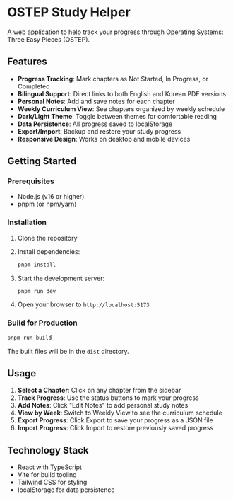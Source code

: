 # OSTEP Study Helper

A web application to help track your progress through Operating Systems: Three Easy Pieces (OSTEP).

## Features

- **Progress Tracking**: Mark chapters as Not Started, In Progress, or Completed
- **Bilingual Support**: Direct links to both English and Korean PDF versions
- **Personal Notes**: Add and save notes for each chapter
- **Weekly Curriculum View**: See chapters organized by weekly schedule
- **Dark/Light Theme**: Toggle between themes for comfortable reading
- **Data Persistence**: All progress saved to localStorage
- **Export/Import**: Backup and restore your study progress
- **Responsive Design**: Works on desktop and mobile devices

## Getting Started

### Prerequisites

- Node.js (v16 or higher)
- pnpm (or npm/yarn)

### Installation

1. Clone the repository
2. Install dependencies:

   ```bash
   pnpm install
   ```

3. Start the development server:

   ```bash
   pnpm run dev
   ```

4. Open your browser to `http://localhost:5173`

### Build for Production

```bash
pnpm run build
```

The built files will be in the `dist` directory.

## Usage

1. **Select a Chapter**: Click on any chapter from the sidebar
2. **Track Progress**: Use the status buttons to mark your progress
3. **Add Notes**: Click "Edit Notes" to add personal study notes
4. **View by Week**: Switch to Weekly View to see the curriculum schedule
5. **Export Progress**: Click Export to save your progress as a JSON file
6. **Import Progress**: Click Import to restore previously saved progress

## Technology Stack

- React with TypeScript
- Vite for build tooling
- Tailwind CSS for styling
- localStorage for data persistence
